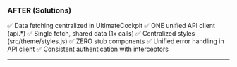 ### AFTER (Solutions)

✅ Data fetching centralized in UltimateCockpit
✅ ONE unified API client (api.*)
✅ Single fetch, shared data (1x calls)
✅ Centralized styles (src/theme/styles.js)
✅ ZERO stub components
✅ Unified error handling in API client
✅ Consistent authentication with interceptors

---
